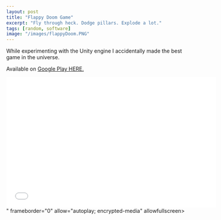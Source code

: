```yaml
---
layout: post
title: "Flappy Doom Game"
excerpt: "Fly through heck. Dodge pillars. Explode a lot."
tags: [random, software]
image: "/images/flappyDoom.PNG"
---
```


While experimenting with the Unity engine I accidentally made the best game in the universe.

Available on [Google Play HERE.](https://play.google.com/store/apps/details?id=com.ZENVENT.FlappyDoom)

<div class="videoWrapper">
    <iframe width="560" height="349" src="<iframe width="560" height="315" src="https://www.youtube.com/embed/yIKss9czfHk?rel=0&amp;controls=0&amp;showinfo=0&autoplay=1&mute=1&loop=1&playlist=F1aeoRdCPhc" frameborder="0" allow="autoplay; encrypted-media" allowfullscreen></iframe>" frameborder="0" allow="autoplay; encrypted-media" allowfullscreen></iframe>
</div>